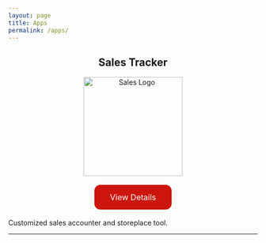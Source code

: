 ```yaml
---
layout: page
title: Apps
permalink: /apps/
---
```



<h2 align="center">Sales Tracker</h2>

<p align="center">
<a href="https://mikio1998.github.io/"> <!-- put app landing page here-->
<img src="{{ site.baseurl }}/images/mikionakataface.jpg" alt="Sales Logo" width="200" height="200"/>
</a>
</p>

<p align="center">
<a href="https://marcoc88.github.io/" class="button">View Details</a> <!-- and here -->
</p>

Customized sales accounter and storeplace tool. 

<hr>


<style>
.button {
  background-color: #cc150c;
  border: none;
  color: white;
  padding: 15px 32px;
  text-align: center;
  text-decoration: none;
  display: inline-block;
  font-size: 16px;
  margin: 4px 2px;
  cursor: pointer;
  border-radius: 12px;
}
.button:hover {
  color: black;
}
</style>


